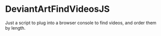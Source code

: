 # DeviantArtFindVideosJS
Just a script to plug into a browser console to find videos, and order them by length.
